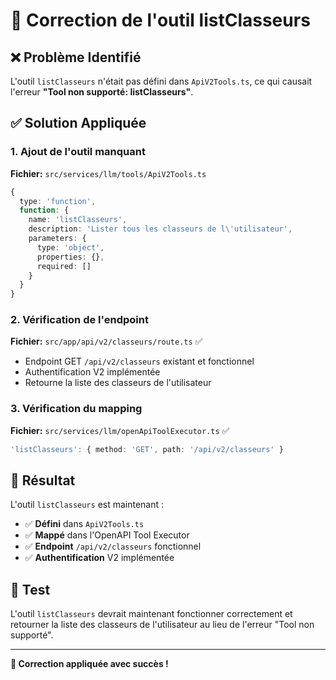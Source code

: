 # 🔧 Correction de l'outil listClasseurs

## ❌ Problème Identifié

L'outil `listClasseurs` n'était pas défini dans `ApiV2Tools.ts`, ce qui causait l'erreur **"Tool non supporté: listClasseurs"**.

## ✅ Solution Appliquée

### 1. Ajout de l'outil manquant

**Fichier:** `src/services/llm/tools/ApiV2Tools.ts`

```typescript
{
  type: 'function',
  function: {
    name: 'listClasseurs',
    description: 'Lister tous les classeurs de l\'utilisateur',
    parameters: {
      type: 'object',
      properties: {},
      required: []
    }
  }
}
```

### 2. Vérification de l'endpoint

**Fichier:** `src/app/api/v2/classeurs/route.ts` ✅
- Endpoint GET `/api/v2/classeurs` existant et fonctionnel
- Authentification V2 implémentée
- Retourne la liste des classeurs de l'utilisateur

### 3. Vérification du mapping

**Fichier:** `src/services/llm/openApiToolExecutor.ts` ✅
```typescript
'listClasseurs': { method: 'GET', path: '/api/v2/classeurs' }
```

## 🎯 Résultat

L'outil `listClasseurs` est maintenant :
- ✅ **Défini** dans `ApiV2Tools.ts`
- ✅ **Mappé** dans l'OpenAPI Tool Executor
- ✅ **Endpoint** `/api/v2/classeurs` fonctionnel
- ✅ **Authentification** V2 implémentée

## 🚀 Test

L'outil `listClasseurs` devrait maintenant fonctionner correctement et retourner la liste des classeurs de l'utilisateur au lieu de l'erreur "Tool non supporté".

---

**🔧 Correction appliquée avec succès !**



